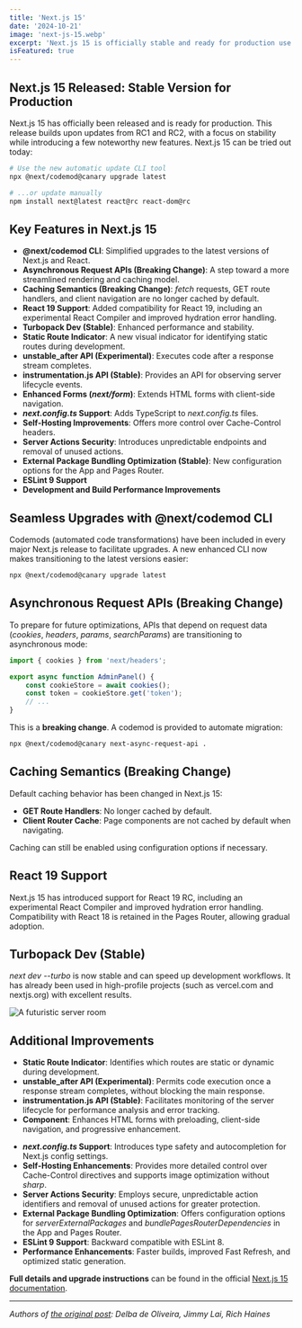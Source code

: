 ```yaml
---
title: 'Next.js 15'
date: '2024-10-21'
image: 'next-js-15.webp'
excerpt: 'Next.js 15 is officially stable and ready for production use. This release builds on updates from RC1 and RC2.'
isFeatured: true
---
```


## Next.js 15 Released: Stable Version for Production

Next.js 15 has officially been released and is ready for production. This release builds upon updates from RC1 and RC2, with a focus on stability while introducing a few noteworthy new features. Next.js 15 can be tried out today:

```bash
# Use the new automatic update CLI tool
npx @next/codemod@canary upgrade latest

# ...or update manually
npm install next@latest react@rc react-dom@rc
```

## Key Features in Next.js 15

- **@next/codemod CLI**: Simplified upgrades to the latest versions of Next.js and React.
- **Asynchronous Request APIs (Breaking Change)**: A step toward a more streamlined rendering and caching model.
- **Caching Semantics (Breaking Change)**: _fetch_ requests, GET route handlers, and client navigation are no longer cached by default.
- **React 19 Support**: Added compatibility for React 19, including an experimental React Compiler and improved hydration error handling.
- **Turbopack Dev (Stable)**: Enhanced performance and stability.
- **Static Route Indicator**: A new visual indicator for identifying static routes during development.
- **unstable_after API (Experimental)**: Executes code after a response stream completes.
- **instrumentation.js API (Stable)**: Provides an API for observing server lifecycle events.
- **Enhanced Forms (_next/form_)**: Extends HTML forms with client-side navigation.
- **_next.config.ts_ Support**: Adds TypeScript to _next.config.ts_ files.
- **Self-Hosting Improvements**: Offers more control over Cache-Control headers.
- **Server Actions Security**: Introduces unpredictable endpoints and removal of unused actions.
- **External Package Bundling Optimization (Stable)**: New configuration options for the App and Pages Router.
- **ESLint 9 Support**
- **Development and Build Performance Improvements**

## Seamless Upgrades with @next/codemod CLI

Codemods (automated code transformations) have been included in every major Next.js release to facilitate upgrades. A new enhanced CLI now makes transitioning to the latest versions easier:

```bash
npx @next/codemod@canary upgrade latest
```

## Asynchronous Request APIs (Breaking Change)

To prepare for future optimizations, APIs that depend on request data (_cookies_, _headers_, _params_, _searchParams_) are transitioning to asynchronous mode:

```js
import { cookies } from 'next/headers';

export async function AdminPanel() {
    const cookieStore = await cookies();
    const token = cookieStore.get('token');
    // ...
}
```

This is a **breaking change**. A codemod is provided to automate migration:

```bash
npx @next/codemod@canary next-async-request-api .
```

## Caching Semantics (Breaking Change)

Default caching behavior has been changed in Next.js 15:

- **GET Route Handlers**: No longer cached by default.
- **Client Router Cache**: Page components are not cached by default when navigating.

Caching can still be enabled using configuration options if necessary.

## React 19 Support

Next.js 15 has introduced support for React 19 RC, including an experimental React Compiler and improved hydration error handling. Compatibility with React 18 is retained in the Pages Router, allowing gradual adoption.

## Turbopack Dev (Stable)

_next dev --turbo_ is now stable and can speed up development workflows. It has already been used in high-profile projects (such as vercel.com and nextjs.org) with excellent results.

![A futuristic server room](futuristic-server-room.webp)

## Additional Improvements

- **Static Route Indicator**: Identifies which routes are static or dynamic during development.
- **unstable_after API (Experimental)**: Permits code execution once a response stream completes, without blocking the main response.
- **instrumentation.js API (Stable)**: Facilitates monitoring of the server lifecycle for performance analysis and error tracking.
- **_<Form>_ Component**: Enhances HTML forms with preloading, client-side navigation, and progressive enhancement.
- **_next.config.ts_ Support**: Introduces type safety and autocompletion for Next.js config settings.
- **Self-Hosting Enhancements**: Provides more detailed control over Cache-Control directives and supports image optimization without _sharp_.
- **Server Actions Security**: Employs secure, unpredictable action identifiers and removal of unused actions for greater protection.
- **External Package Bundling Optimization**: Offers configuration options for _serverExternalPackages_ and _bundlePagesRouterDependencies_ in the App and Pages Router.
- **ESLint 9 Support**: Backward compatible with ESLint 8.
- **Performance Enhancements**: Faster builds, improved Fast Refresh, and optimized static generation.

**Full details and upgrade instructions** can be found in the official [Next.js 15 documentation](https://nextjs.org/docs/app/building-your-application/upgrading/version-15).

---

_Authors of [the original post](https://nextjs.org/blog/next-15): Delba de Oliveira, Jimmy Lai, Rich Haines_
